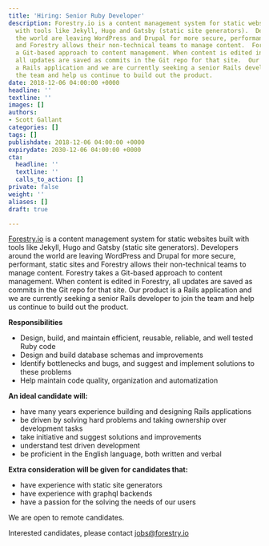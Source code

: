 ```yaml
---
title: 'Hiring: Senior Ruby Developer'
description: Forestry.io is a content management system for static websites built
  with tools like Jekyll, Hugo and Gatsby (static site generators).  Developers around
  the world are leaving WordPress and Drupal for more secure, performant, static sites
  and Forestry allows their non-technical teams to manage content.  Forestry takes
  a Git-based approach to content management. When content is edited in Forestry,
  all updates are saved as commits in the Git repo for that site.  Our product is
  a Rails application and we are currently seeking a senior Rails developer to join
  the team and help us continue to build out the product.
date: 2018-12-06 04:00:00 +0000
headline: ''
textline: ''
images: []
authors:
- Scott Gallant
categories: []
tags: []
publishdate: 2018-12-06 04:00:00 +0000
expirydate: 2030-12-06 04:00:00 +0000
cta:
  headline: ''
  textline: ''
  calls_to_action: []
private: false
weight: ''
aliases: []
draft: true

---
```

[Forestry.io](https://forestry.io) is a content management system for static websites built with tools like Jekyll, Hugo and Gatsby (static site generators).  Developers around the world are leaving WordPress and Drupal for more secure, performant, static sites and Forestry allows their non-technical teams to manage content.  Forestry takes a Git-based approach to content management. When content is edited in Forestry, all updates are saved as commits in the Git repo for that site.  Our product is a Rails application and we are currently seeking a senior Rails developer to join the team and help us continue to build out the product.

**Responsibilities**

* Design, build, and maintain efficient, reusable, reliable, and well tested Ruby code
* Design and build database schemas and improvements
* Identify bottlenecks and bugs, and suggest and implement solutions to these problems
* Help maintain code quality, organization and automatization

**An ideal candidate will:**

* have many years experience building and designing Rails applications
* be driven by solving hard problems and taking ownership over development tasks
* take initiative and suggest solutions and improvements
* understand test driven development
* be proficient in the English language, both written and verbal

**Extra consideration will be given for candidates that:**

* have experience with static site generators
* have experience with graphql backends
* have a passion for the solving the needs of our users

We are open to remote candidates.

Interested candidates, please contact [jobs@forestry.io](mailto:jobs@forestry.io)